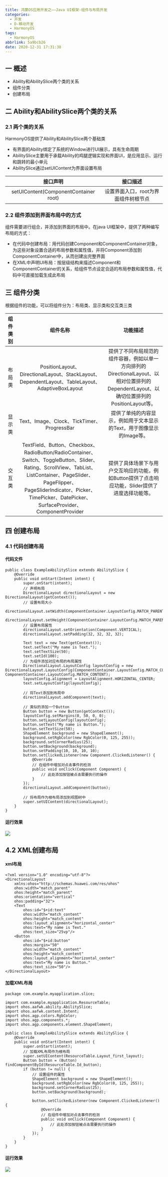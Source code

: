 ```yaml
---
title: 鸿蒙OS应用开发之——Java UI框架-组件与布局开发
categories:
  - 开发
  - D-移动开发
  - HarmonyOS
tags:
  - HarmonyOS
abbrlink: 5a9bcb26
date: 2020-12-31 17:31:38
---
```

## 一 概述
* Ability和AbilitySlice两个类的关系
* 组件分类
* 创建布局

<!--more-->

## 二 Ability和AbilitySlice两个类的关系

### 2.1 两个类的关系

HarmonyOS提供了Ability和AbilitySlice两个基础类

* 有界面的Ability绑定了系统的Window进行UI展示，具有生命周期
* AbilitySlice主要用于承载Ability的鸡腿逻辑实现和界面UI，是应用显示、运行和跳转的最小单元
* AbilitySlice通过setUIContent为界面设置布局

|               接口声明                |               接口描述               |
| :-----------------------------------: | :----------------------------------: |
| setUIContent(ComponentContainer root) | 设置界面入口，root为界面组件树根节点 |

### 2.2 组件添加到界面布局中的方式

组件需要进行组合，并添加到界面的布局中。在java UI框架中，提供了两种编写布局的方式：

* 在代码中创建布局：用代码创建Component和ComponentContainer对象，为这些对象设置合适的布局参数和属性值，并将Component添加到ComponentContainer中，从而创建出完整界面
* 在XML中声明UI布局：按层级结构来描述Component和ComponentContainer的关系，给组件节点设定合适的布局参数和属性值，代码中可直接加载生成此布局

## 三 组件分类

根据组件的功能，可以将组件分为：布局类、显示类和交互类三类

| 组件类别 |                           组件名称                           |                           功能描述                           |
| :------: | :----------------------------------------------------------: | :----------------------------------------------------------: |
|  布局类  | PositionLayout、DirectionalLayout、StackLayout、DependentLayout、TableLayout、AdaptiveBoxLayout | 提供了不同布局规范的组件容器，例如以单一方向排列的DirectionalLayout、以相对位置排列的DependentLayout、以确切位置排列的PositionLayout等。 |
|  显示类  |          Text、Image、Clock、TickTimer、ProgressBar          | 提供了单纯的内容显示，例如用于文本显示的Text，用于图像显示的Image等。 |
|  交互类  | TextField、Button、Checkbox、RadioButton/RadioContainer、Switch、ToggleButton、Slider、Rating、ScrollView、TabList、ListContainer、PageSlider、PageFlipper、PageSliderIndicator、Picker、TimePicker、DatePicker、SurfaceProvider、ComponentProvider | 提供了具体场景下与用户交互响应的功能，例如Button提供了点击响应功能，Slider提供了进度选择功能等。 |

## 四 创建布局

### 4.1 代码创建布局

#### 代码文件

```
public class ExampleAbilitySlice extends AbilitySlice {
    @Override
    public void onStart(Intent intent) {
        super.onStart(intent);
        // 声明布局
        DirectionalLayout directionalLayout = new DirectionalLayout(getContext());
        // 设置布局大小
        directionalLayout.setWidth(ComponentContainer.LayoutConfig.MATCH_PARENT);
        directionalLayout.setHeight(ComponentContainer.LayoutConfig.MATCH_PARENT);
        // 设置布局属性
        directionalLayout.setOrientation(Component.VERTICAL);
        directionalLayout.setPadding(32, 32, 32, 32);
 
        Text text = new Text(getContext());
        text.setText("My name is Text.");
        text.setTextSize(50);
        text.setId(100);
        // 为组件添加对应布局的布局属性
        DirectionalLayout.LayoutConfig layoutConfig = new DirectionalLayout.LayoutConfig(ComponentContainer.LayoutConfig.MATCH_CONTENT, ComponentContainer.LayoutConfig.MATCH_CONTENT);
        layoutConfig.alignment = LayoutAlignment.HORIZONTAL_CENTER;
        text.setLayoutConfig(layoutConfig);
 
        // 将Text添加到布局中
        directionalLayout.addComponent(text);
 
        // 类似的添加一个Button
        Button button = new Button(getContext());
        layoutConfig.setMargins(0, 50, 0, 0);
        button.setLayoutConfig(layoutConfig);
        button.setText("My name is Button.");
        button.setTextSize(50);
        ShapeElement background = new ShapeElement();
        background.setRgbColor(new RgbColor(0, 125, 255));
        background.setCornerRadius(25);
        button.setBackground(background);
        button.setPadding(10, 10, 10, 10);
        button.setClickedListener(new Component.ClickedListener() {
            @Override
            // 在组件中增加对点击事件的检测
            public void onClick(Component Component) {
                // 此处添加按钮被点击需要执行的操作
            }
        });
        directionalLayout.addComponent(button);
 
        // 将布局作为根布局添加到视图树中
        super.setUIContent(directionalLayout);
    }
}
```

#### 运行效果
![][1]
## 4.2 XML创建布局

#### xml布局

```
<?xml version="1.0" encoding="utf-8"?>
<DirectionalLayout
    xmlns:ohos="http://schemas.huawei.com/res/ohos"
    ohos:width="match_parent"
    ohos:height="match_parent"
    ohos:orientation="vertical"
    ohos:padding="32">
    <Text
        ohos:id="$+id:text"
        ohos:width="match_content"
        ohos:height="match_content"
        ohos:layout_alignment="horizontal_center"
        ohos:text="My name is Text."
        ohos:text_size="25vp"/>
    <Button
        ohos:id="$+id:button"
        ohos:margin="50"
        ohos:width="match_content"
        ohos:height="match_content"
        ohos:layout_alignment="horizontal_center"
        ohos:text="My name is Button."
        ohos:text_size="50"/>
</DirectionalLayout>
```

#### 加载XML布局

```
package com.example.myapplication.slice;
 
import com.example.myapplication.ResourceTable;
import ohos.aafwk.ability.AbilitySlice;
import ohos.aafwk.content.Intent;
import ohos.agp.colors.RgbColor;
import ohos.agp.components.*;
import ohos.agp.components.element.ShapeElement;
 
public class ExampleAbilitySlice extends AbilitySlice {
    @Override
    public void onStart(Intent intent) {
        super.onStart(intent);
        // 加载XML布局作为根布局
        super.setUIContent(ResourceTable.Layout_first_layout);
        Button button = (Button) findComponentById(ResourceTable.Id_button);
        if (button != null) {
            // 设置组件的属性
            ShapeElement background = new ShapeElement();
            background.setRgbColor(new RgbColor(0, 125, 255));
            background.setCornerRadius(25);
            button.setBackground(background);
 
            button.setClickedListener(new Component.ClickedListener() {
                @Override
                // 在组件中增加对点击事件的检测
                public void onClick(Component Component) {
                    // 此处添加按钮被点击需要执行的操作
                }
            });
        }
    }
}
```

#### 运行效果
![][2]



[1]:https://raw.githubusercontent.com/PGzxc/CDN/master/blog-hmos/hmos-code-layout-view.png
[2]:https://raw.githubusercontent.com/PGzxc/CDN/master/blog-hmos/hmos-xml-layout.png